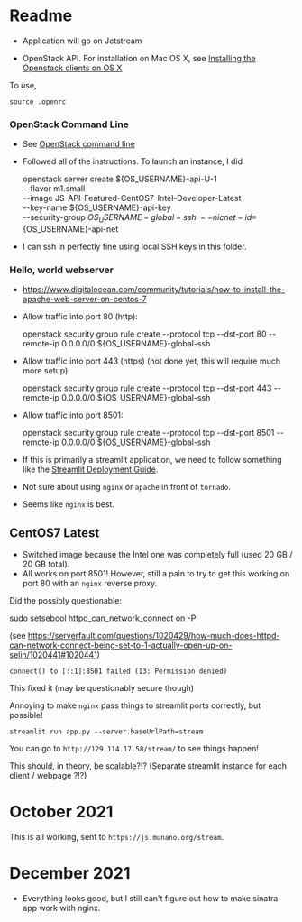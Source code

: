 # Readme

- Application will go on Jetstream

- OpenStack API. For installation on Mac OS X, see [
Installing the Openstack clients on OS X](https://iujetstream.atlassian.net/wiki/spaces/JWT/pages/40796180/Installing+the+Openstack+clients+on+OS+X)

To use,

    source .openrc


### OpenStack Command Line

- See [OpenStack command line](https://iujetstream.atlassian.net/wiki/spaces/JWT/pages/35913730/OpenStack+command+line)
- Followed all of the instructions. To launch an instance, I did

    openstack server create ${OS_USERNAME}-api-U-1 \
        --flavor m1.small \
        --image JS-API-Featured-CentOS7-Intel-Developer-Latest \
        --key-name ${OS_USERNAME}-api-key \
        --security-group ${OS_USERNAME}-global-ssh \
        --nic net-id=${OS_USERNAME}-api-net


- I can ssh in perfectly fine using local SSH keys in this folder.


### Hello, world webserver

- https://www.digitalocean.com/community/tutorials/how-to-install-the-apache-web-server-on-centos-7


- Allow traffic into port 80 (http):

    openstack security group rule create --protocol tcp --dst-port 80 --remote-ip 0.0.0.0/0 ${OS_USERNAME}-global-ssh

- Allow traffic into port 443 (https) (not done yet, this will require much more setup)

    openstack security group rule create --protocol tcp --dst-port 443 --remote-ip 0.0.0.0/0 ${OS_USERNAME}-global-ssh

- Allow traffic into port 8501:

    openstack security group rule create --protocol tcp --dst-port 8501 --remote-ip 0.0.0.0/0 ${OS_USERNAME}-global-ssh


- If this is primarily a streamlit application, we need to follow something like the [Streamlit Deployment Guide](https://discuss.streamlit.io/t/streamlit-deployment-guide-wiki/5099).
- Not sure about using `nginx` or `apache` in front of `tornado`.
- Seems like `nginx` is best.

## CentOS7 Latest

- Switched image because the Intel one was completely full (used 20 GB / 20 GB total).
- All works on port 8501! However, still a pain to try to get this working on port 80 with an `nginx` reverse proxy.


Did the possibly questionable:

sudo setsebool httpd_can_network_connect on -P

(see https://serverfault.com/questions/1020429/how-much-does-httpd-can-network-connect-being-set-to-1-actually-open-up-on-selin/1020441#1020441)


    connect() to [::1]:8501 failed (13: Permission denied)


This fixed it (may be questionably secure though)


Annoying to make `nginx` pass things to streamlit ports correctly, but possible!

    streamlit run app.py --server.baseUrlPath=stream


You can go to `http://129.114.17.58/stream/` to see things happen!

This should, in theory, be scalable?!? (Separate streamlit instance for each client / webpage ?!?)

# October 2021

This is all working, sent to `https://js.munano.org/stream`.


# December 2021

- Everything looks good, but I still can't figure out how to make sinatra app work with nginx.

